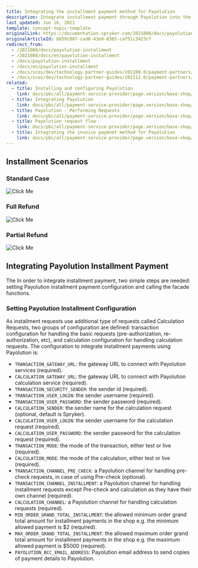 ```yaml
---
title: Integrating the installment payment method for Payolution
description: Integrate installment payment through Payolution into the Spryker-based shop.
last_updated: Jun 16, 2021
template: concept-topic-template
originalLink: https://documentation.spryker.com/2021080/docs/payolution-installment
originalArticleId: 8859c087-cad6-43e0-8365-caf51c3423cf
redirect_from:
  - /2021080/docs/payolution-installment
  - /2021080/docs/en/payolution-installment
  - /docs/payolution-installment
  - /docs/en/payolution-installment
  - /docs/scos/dev/technology-partner-guides/202200.0/payment-partners/payolution/integrating-the-installment-payment-method-for-payolution.html
  - /docs/scos/dev/technology-partner-guides/202212.0/payment-partners/payolution/integrating-the-installment-payment-method-for-payolution.html
related:
  - title: Installing and configuring Payolution
    link: docs/pbc/all/payment-service-provider/page.version/base-shop/third-party-integrations/payolution/install-and-configure-payolution.html
  - title: Integrating Payolution
    link: docs/pbc/all/payment-service-provider/page.version/base-shop/third-party-integrations/payolution/integrate-payolution.html
  - title: Payolution - Performing Requests
    link: docs/pbc/all/payment-service-provider/page.version/base-shop/third-party-integrations/payolution/payolution-performing-requests.html
  - title: Payolution request flow
    link: docs/pbc/all/payment-service-provider/page.version/base-shop/third-party-integrations/payolution/payolution-request-flow.html
  - title: Integrating the invoice paymnet method for Payolution
    link: docs/pbc/all/payment-service-provider/page.version/base-shop/third-party-integrations/payolution/integrate-the-invoice-payment-method-for-payolution.html
---
```


## Installment Scenarios

### Standard Case

![Click Me](https://spryker.s3.eu-central-1.amazonaws.com/docs/Technology+Partners/Payment+Partners/Payolution/payolution-installment-standard-case.png)

### Full Refund

![Click Me](https://spryker.s3.eu-central-1.amazonaws.com/docs/Technology+Partners/Payment+Partners/Payolution/payolution-installment-fullrefund-case.png)

### Partial Refund

![Click Me](https://spryker.s3.eu-central-1.amazonaws.com/docs/Technology+Partners/Payment+Partners/Payolution/payolution-installment-partialrefund-case.png)

## Integrating Payolution Installment Payment

The In order to integrate installment payment, two simple steps are needed: setting Payolution installment payment configuration and calling the facade functions.

### Setting Payolution Installment Configuration

As installment requests use additional type of requests called Calculation Requests, two groups of configuration are defined: transaction configuration for handling the basic requests (pre-authorization, re-authorization, etc), and calculation configuration for handling calculation requests. The configuration to integrate installment payments using Payolution is:
* `TRANSACTION_GATEWAY_URL`: the gateway URL to connect with Payolution services (required).
* `CALCULATION_GATEWAY_URL`: the gateway URL to connect with Payolution calculation service (required).
* `TRANSACTION_SECURITY_SENDER`: the sender id (required).
* `TRANSACTION_USER_LOGIN`: the sender username (required).
* `TRANSACTION_USER_PASSWORD`: the sender password (required).
* `CALCULATION_SENDER`: the sender name for the calculation request (optional, default is Spryker).
* `CALCULATION_USER_LOGIN`: the sender username for the calculation request (required).
* `CALCULATION_USER_PASSWORD`: the sender password for the calculation request (required).
* `TRANSACTION_MODE`: the mode of the transaction, either test or live (required).
* `CALCULATION_MODE`: the mode of the calculation, either test or live (required).
* `TRANSACTION_CHANNEL_PRE_CHECK`: a Payolution channel for handling pre-check requests, in case of using Pre-check (optional).
* `TRANSACTION_CHANNEL_INSTALLMENT`: a Payolution channel for handling installment requests except Pre-check and calculation as they have their own channel (required).
* `CALCULATION_CHANNEL`: a Payolution channel for handling calculation requests (required).
* `MIN_ORDER_GRAND_TOTAL_INSTALLMENT`: the allowed minimum order grand total amount for installment payments in the shop e.g. the minimum allowed payment is $2 (required).
* `MAX_ORDER_GRAND_TOTAL_INSTALLMENT`: the allowed maximum order grand total amount for installment payments in the shop e.g. the maximum allowed payment is $5000 (required).
* `PAYOLUTION_BCC_EMAIL_ADDRESS`: Payolution email address to send copies of payment details to Payolution.
